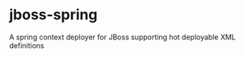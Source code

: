 jboss-spring
============

A spring context deployer for JBoss supporting hot deployable XML definitions